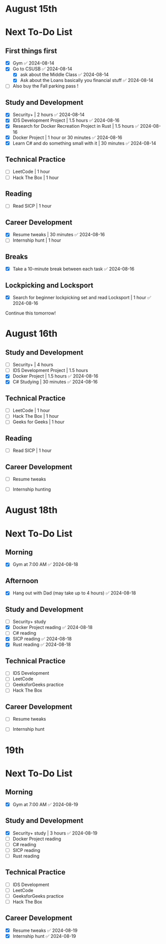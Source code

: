 # August 15th 

# Next To-Do List

## First things first 
- [x] Gym ✅ 2024-08-14
- [x] Go to CSUSB ✅ 2024-08-14
	- [x] ask about the Middle Class ✅ 2024-08-14
	- [x] Ask about the Loans basically you financial stuff ✅ 2024-08-14
- [ ] Also buy the Fall parking pass ! 

## Study and Development
- [x] Security+ | 2 hours ✅ 2024-08-14
- [x] IDS Development Project | 1.5 hours ✅ 2024-08-16
- [x] Research for Docker Recreation Project in Rust | 1.5 hours ✅ 2024-08-16
- [x] Docker Project | 1 hour or 30 minutes ✅ 2024-08-16
- [x] Learn C# and do something small with it | 30 minutes ✅ 2024-08-14

## Technical Practice
- [ ] LeetCode | 1 hour
- [ ] Hack The Box | 1 hour

## Reading
- [ ] Read SICP | 1 hour

## Career Development
- [x] Resume tweaks | 30 minutes ✅ 2024-08-16
- [ ] Internship hunt | 1 hour

## Breaks
- [x] Take a 10-minute break between each task ✅ 2024-08-16

## Lockpicking and Locksport
- [x] Search for beginner lockpicking set and read Locksport | 1 hour ✅ 2024-08-16


Continue this tomorrow! 

# August 16th 
## Study and Development
- [ ] Security+ | 4 hours
- [ ] IDS Development Project | 1.5 hours
- [x] Docker Project | 1.5 hours ✅ 2024-08-16
- [x] C# Studying | 30 minutes ✅ 2024-08-16

## Technical Practice
- [ ] LeetCode | 1 hour
- [ ] Hack The Box | 1 hour
- [ ] Geeks for Geeks | 1 hour

## Reading
- [ ] Read SICP | 1 hour

## Career Development
- [ ] Resume tweaks
- [ ] Internship hunting


# August 18th  

# Next To-Do List

## Morning
- [x] Gym at 7:00 AM ✅ 2024-08-18

## Afternoon
- [x] Hang out with Dad (may take up to 4 hours) ✅ 2024-08-18

## Study and Development
- [ ] Security+ study
- [x] Docker Project reading ✅ 2024-08-18
- [ ] C# reading
- [x] SICP reading ✅ 2024-08-18
- [x] Rust reading ✅ 2024-08-18

## Technical Practice
- [ ] IDS Development
- [ ] LeetCode
- [ ] GeeksforGeeks practice
- [ ] Hack The Box

## Career Development
- [ ] Resume tweaks
- [ ] Internship hunt


# 19th 

# Next To-Do List

## Morning
- [x] Gym at 7:00 AM ✅ 2024-08-19

## Study and Development
- [x] Security+ study | 3 hours ✅ 2024-08-19
- [ ] Docker Project reading
- [ ] C# reading
- [ ] SICP reading
- [ ] Rust reading

## Technical Practice
- [ ] IDS Development
- [ ] LeetCode
- [ ] GeeksforGeeks practice
- [ ] Hack The Box

## Career Development
- [x] Resume tweaks ✅ 2024-08-19
- [x] Internship hunt ✅ 2024-08-19
